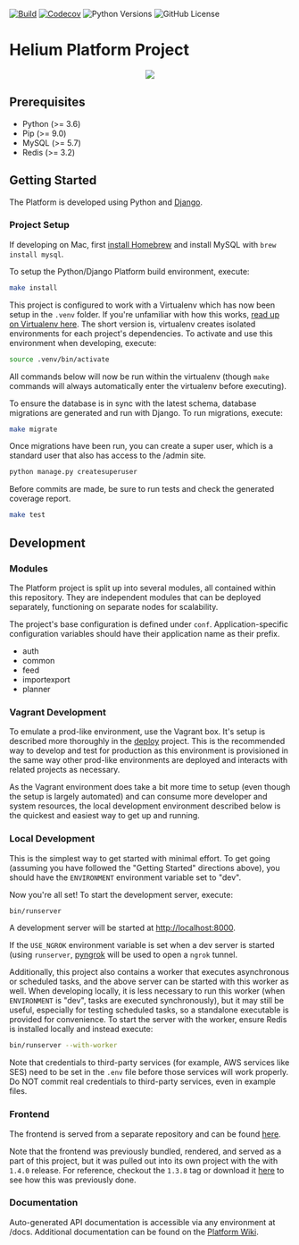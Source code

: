 [![Build](https://github.com/heliumedu/platform/actions/workflows/build.yml/badge.svg)](https://github.com/heliumedu/platform/actions/workflows/build.yml)
[![Codecov](https://codecov.io/gh/HeliumEdu/platform/branch/master/graph/badge.svg)](https://codecov.io/gh/HeliumEdu/platform)
![Python Versions](https://img.shields.io/badge/python-%203.6%20|%203.7%20|%203.8%20|%203.9%20|%203.10%20|%203.11%20-blue)
![GitHub License](https://img.shields.io/github/license/heliumedu/platform)

# Helium Platform Project

<p align="center"><img src="https://www.heliumedu.com/assets/img/logo_full_blue.png" /></p>

## Prerequisites

- Python (>= 3.6)
- Pip (>= 9.0)
- MySQL (>= 5.7)
- Redis (>= 3.2)

## Getting Started
The Platform is developed using Python and [Django](https://www.djangoproject.com).

### Project Setup
If developing on Mac, first [install Homebrew](https://docs.brew.sh/Installation) and install MySQL with `brew install mysql`.

To setup the Python/Django Platform build environment, execute:

```sh
make install
```

This project is configured to work with a Virtualenv which has now been setup in the `.venv` folder. If you're
unfamiliar with how this works, [read up on Virtualenv here](https://virtualenv.pypa.io/en/stable). The short version
is, virtualenv creates isolated environments for each project's dependencies. To activate and use this environment when
developing, execute:

```sh
source .venv/bin/activate
```

All commands below will now be run within the virtualenv (though `make` commands will always automatically enter the
virtualenv before executing).

To ensure the database is in sync with the latest schema, database migrations are generated and run with Django. To
run migrations, execute:

```sh
make migrate
```

Once migrations have been run, you can create a super user, which is a standard user that also has access to the
/admin site.

```sh
python manage.py createsuperuser
```

Before commits are made, be sure to run tests and check the generated coverage report.

```sh
make test
```

## Development
### Modules
The Platform project is split up into several modules, all contained within this repository. They are independent modules that can be deployed
separately, functioning on separate nodes for scalability.

The project's base configuration is defined under `conf`. Application-specific configuration variables should have their application name as their
prefix.

- auth
- common
- feed
- importexport
- planner

### Vagrant Development
To emulate a prod-like environment, use the Vagrant box. It's setup is described more thoroughly in the [deploy](https://github.com/HeliumEdu/deploy#readme)
project. This is the recommended way to develop and test for production as this environment is provisioned in the same way other prod-like
environments are deployed and interacts with related projects as necessary.

As the Vagrant environment does take a bit more time to setup (even though the setup is largely automated) and can consume more developer
and system resources, the local development environment described below is the quickest and easiest way to get up and running.

### Local Development
This is the simplest way to get started with minimal effort. To get going (assuming you have followed the "Getting Started"
directions above), you should have the `ENVIRONMENT` environment variable set to "dev".

Now you're all set! To start the development server, execute:

```sh
bin/runserver
```

A development server will be started at <http://localhost:8000>.

If the `USE_NGROK` environment variable is set when a dev server is started (using `runserver`, [pyngrok](https://github.com/alexdlaird/pyngrok)
will be used to open a `ngrok` tunnel.

Additionally, this project also contains a worker that executes asynchronous or scheduled tasks, and the above server
can be started with this worker as well. When developing locally, it is less necessary to run this worker
(when `ENVIRONMENT` is "dev", tasks are executed synchronously), but it may still be useful, especially for testing
scheduled tasks, so a standalone executable is provided for convenience. To start the server with the worker, ensure
Redis is installed locally and instead execute:

```sh
bin/runserver --with-worker
```

Note that credentials to third-party services (for example, AWS services like SES) need to be set in the `.env` file
before those services will work properly. Do NOT commit real credentials to third-party services, even in example files.

### Frontend
The frontend is served from a separate repository and can be found [here](https://github.com/HeliumEdu/frontend#readme).

Note that the frontend was previously bundled, rendered, and served as a part of this project, but it was pulled out
into its own project with the with `1.4.0` release. For reference, checkout the `1.3.8` tag or download it [here](https://github.com/HeliumEdu/platform/releases/tag/1.3.8)
to see how this was previously done. 

### Documentation

Auto-generated API documentation is accessible via any environment at /docs. Additional documentation can be found
on the [Platform Wiki](https://github.com/HeliumEdu/platform/wiki).
